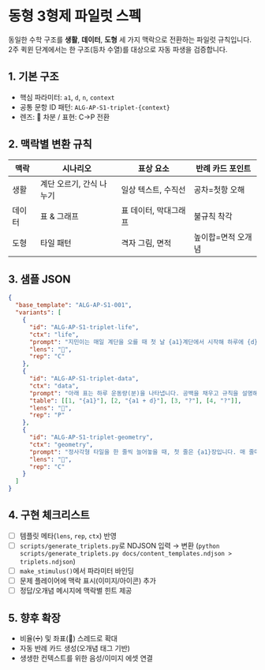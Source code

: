 # 동형 3형제 파일럿 스펙

동일한 수학 구조를 **생활**, **데이터**, **도형** 세 가지 맥락으로 전환하는 파일럿 규칙입니다. 2주 퀵윈 단계에서는 한 구조(등차 수열)를 대상으로 자동 파생을 검증합니다.

## 1. 기본 구조
- 핵심 파라미터: `a1`, `d`, `n`, `context`
- 공통 문항 ID 패턴: `ALG-AP-S1-triplet-{context}`
- 렌즈: 🔺 차분 / 표현: C→P 전환

## 2. 맥락별 변환 규칙
| 맥락 | 시나리오 | 표상 요소 | 반례 카드 포인트 |
|------|----------|------------|-------------------|
| 생활 | 계단 오르기, 간식 나누기 | 일상 텍스트, 수직선 | 공차=첫항 오해 |
| 데이터 | 표 & 그래프 | 표 데이터, 막대그래프 | 불규칙 착각 |
| 도형 | 타일 패턴 | 격자 그림, 면적 | 높이합=면적 오개념 |

## 3. 샘플 JSON
```json
{
  "base_template": "ALG-AP-S1-001",
  "variants": [
    {
      "id": "ALG-AP-S1-triplet-life",
      "ctx": "life",
      "prompt": "지민이는 매일 계단을 오를 때 첫 날 {a1}계단에서 시작해 하루에 {d}계단씩 더 오릅니다. {n}일째에는 몇 계단을 오를까요?",
      "lens": "🔺",
      "rep": "C"
    },
    {
      "id": "ALG-AP-S1-triplet-data",
      "ctx": "data",
      "prompt": "아래 표는 하루 운동량(분)을 나타냅니다. 공백을 채우고 규칙을 설명해 보세요.",
      "table": [[1, "{a1}"], [2, "{a1 + d}"], [3, "?"], [4, "?"]],
      "lens": "🔺",
      "rep": "P"
    },
    {
      "id": "ALG-AP-S1-triplet-geometry",
      "ctx": "geometry",
      "prompt": "정사각형 타일을 한 줄씩 늘어놓을 때, 첫 줄은 {a1}장입니다. 매 줄마다 {d}장씩 늘린다면 {n}번째 줄은 몇 장일까요?",
      "lens": "🔺",
      "rep": "C"
    }
  ]
}
```

## 4. 구현 체크리스트
- [ ] 템플릿 메타(`lens`, `rep`, `ctx`) 반영
- [ ] `scripts/generate_triplets.py`로 NDJSON 입력 → 변환 (`python scripts/generate_triplets.py docs/content_templates.ndjson > triplets.ndjson`)
- [ ] `make_stimulus()`에서 파라미터 바인딩
- [ ] 문제 플레이어에 맥락 표시(이미지/아이콘) 추가
- [ ] 정답/오개념 메시지에 맥락별 힌트 제공

## 5. 향후 확장
- 비율(➗) 및 좌표(🔄) 스레드로 확대
- 자동 반례 카드 생성(오개념 태그 기반)
- 생생한 컨텍스트를 위한 음성/이미지 에셋 연결
